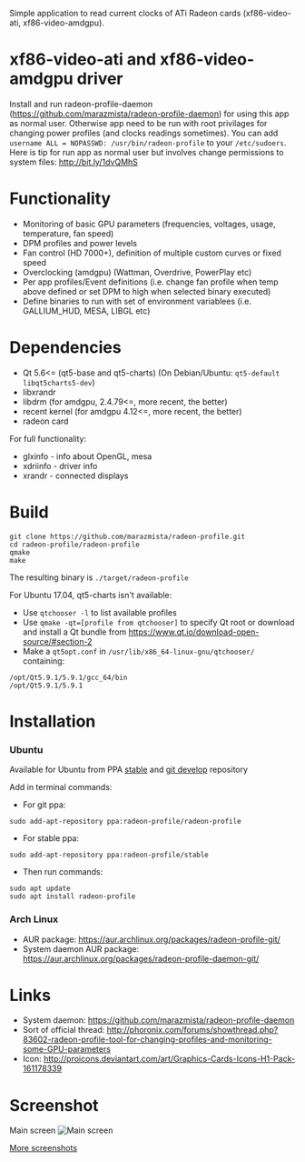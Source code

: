 Simple application to read current clocks of ATi Radeon cards (xf86-video-ati, xf86-video-amdgpu).

# xf86-video-ati and xf86-video-amdgpu  driver
Install and run radeon-profile-daemon (https://github.com/marazmista/radeon-profile-daemon) for using this app as normal user. Otherwise app need to be run with root privilages for changing power profiles (and clocks readings sometimes). You can add `username ALL = NOPASSWD: /usr/bin/radeon-profile` to your `/etc/sudoers`. Here is tip for run app as normal user but involves change permissions to system files: http://bit.ly/1dvQMhS

# Functionality

* Monitoring of basic GPU parameters (frequencies, voltages, usage, temperature, fan speed)
* DPM profiles and power levels
* Fan control (HD 7000+), definition of multiple custom curves or fixed speed
* Overclocking (amdgpu) (Wattman, Overdrive, PowerPlay etc)
* Per app profiles/Event definitions (i.e. change fan profile when temp above defined or set DPM to high when selected binary executed)
* Define binaries to run with set of environment variablees (i.e. GALLIUM_HUD, MESA, LIBGL etc)

# Dependencies

* Qt 5.6<= (qt5-base and qt5-charts) (On Debian/Ubuntu: `qt5-default libqt5charts5-dev`)
* libxrandr
* libdrm (for amdgpu, 2.4.79<=, more recent, the better)
* recent kernel (for amdgpu 4.12<=, more recent, the better)
* radeon card

For full functionality:
* glxinfo - info about OpenGL, mesa
* xdriinfo - driver info
* xrandr - connected displays


# Build

```
git clone https://github.com/marazmista/radeon-profile.git
cd radeon-profile/radeon-profile
qmake
make 
```

The resulting binary is `./target/radeon-profile`

For Ubuntu 17.04, qt5-charts isn't available:
* Use `qtchooser -l` to list available profiles
* Use `qmake -qt=[profile from qtchooser]` to specify Qt root or download and install a Qt bundle from https://www.qt.io/download-open-source/#section-2
* Make a `qt5opt.conf` in `/usr/lib/x86_64-linux-gnu/qtchooser/` containing:

```
/opt/Qt5.9.1/5.9.1/gcc_64/bin
/opt/Qt5.9.1/5.9.1
```

# Installation
### Ubuntu 
Available for Ubuntu from PPA [stable](https://launchpad.net/~radeon-profile/+archive/ubuntu/stable) and [git develop](https://launchpad.net/~radeon-profile/+archive/ubuntu/radeon-profile) repository

Add in terminal commands:

* For git ppa: 
```
sudo add-apt-repository ppa:radeon-profile/radeon-profile
```
* For stable ppa: 
```
sudo add-apt-repository ppa:radeon-profile/stable
```
* Then run commands:
```
sudo apt update
sudo apt install radeon-profile
```
### Arch Linux
* AUR package: https://aur.archlinux.org/packages/radeon-profile-git/
* System daemon AUR package: https://aur.archlinux.org/packages/radeon-profile-daemon-git/
# Links

* System daemon: https://github.com/marazmista/radeon-profile-daemon
* Sort of official thread: http://phoronix.com/forums/showthread.php?83602-radeon-profile-tool-for-changing-profiles-and-monitoring-some-GPU-parameters
* Icon: http://proicons.deviantart.com/art/Graphics-Cards-Icons-H1-Pack-161178339

# Screenshot

Main screen
![Main screen](https://i.imgur.com/Z880p47.png)

[More screenshots](http://imgur.com/a/DMRr9)
